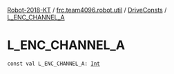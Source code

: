 [Robot-2018-KT](../../index.md) / [frc.team4096.robot.util](../index.md) / [DriveConsts](index.md) / [L_ENC_CHANNEL_A](./-l_-e-n-c_-c-h-a-n-n-e-l_-a.md)

# L_ENC_CHANNEL_A

`const val L_ENC_CHANNEL_A: `[`Int`](https://kotlinlang.org/api/latest/jvm/stdlib/kotlin/-int/index.html)